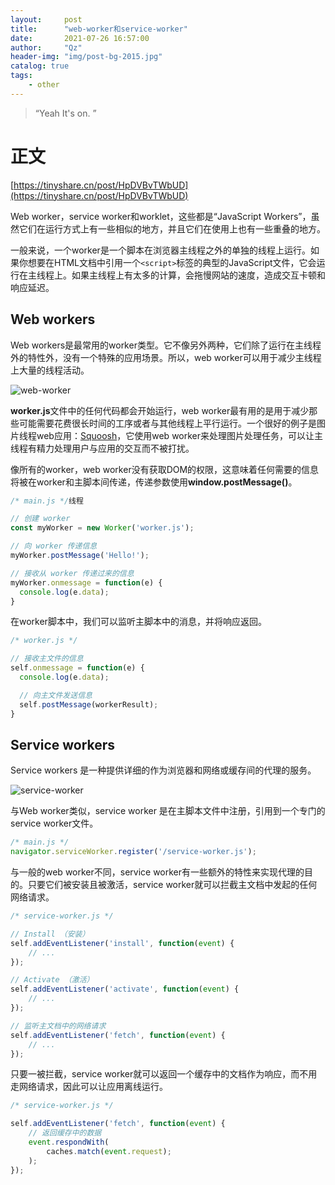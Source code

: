 ```yaml
---
layout:     post
title:      "web-worker和service-worker"
date:       2021-07-26 16:57:00
author:     "Qz"
header-img: "img/post-bg-2015.jpg"
catalog: true
tags:
    - other
---
```


> “Yeah It's on. ”
>

# 正文

[https://tinyshare.cn/post/HpDVBvTWbUD](https://tinyshare.cn/post/HpDVBvTWbUD)

Web worker，service worker和worklet，这些都是“JavaScript Workers”，虽然它们在运行方式上有一些相似的地方，并且它们在使用上也有一些重叠的地方。

一般来说，一个worker是一个脚本在浏览器主线程之外的单独的线程上运行。如果你想要在HTML文档中引用一个`<script>`标签的典型的JavaScript文件，它会运行在主线程上。如果主线程上有太多的计算，会拖慢网站的速度，造成交互卡顿和响应延迟。





## **Web workers**

Web workers是最常用的worker类型。它不像另外两种，它们除了运行在主线程外的特性外，没有一个特殊的应用场景。所以，web worker可以用于减少主线程上大量的线程活动。

![web-worker](https://bitsofco.de/content/images/2018/11/web-worker.jpg)

**worker.js**文件中的任何代码都会开始运行，web worker最有用的是用于减少那些可能需要花费很长时间的工序或者与其他线程上平行运行。一个很好的例子是图片线程web应用：[Squoosh](https://squoosh.app/)，它使用web worker来处理图片处理任务，可以让主线程有精力处理用户与应用的交互而不被打扰。

像所有的worker，web worker没有获取DOM的权限，这意味着任何需要的信息将被在worker和主脚本间传递，传递参数使用**window.postMessage()**。

```javascript
/* main.js */线程

// 创建 worker
const myWorker = new Worker('worker.js');

// 向 worker 传递信息
myWorker.postMessage('Hello!');

// 接收从 worker 传递过来的信息
myWorker.onmessage = function(e) {
  console.log(e.data);
}
```

在worker脚本中，我们可以监听主脚本中的消息，并将响应返回。

```js
/* worker.js */

// 接收主文件的信息
self.onmessage = function(e) {
  console.log(e.data);

  // 向主文件发送信息
  self.postMessage(workerResult);
}
```

## **Service workers**

Service workers 是一种提供详细的作为浏览器和网络或缓存间的代理的服务。

![service-worker](https://bitsofco.de/content/images/2018/11/service-worker.jpg)

与Web worker类似，service worker 是在主脚本文件中注册，引用到一个专门的service worker文件。

```js
/* main.js */
navigator.serviceWorker.register('/service-worker.js');

```

与一般的web worker不同，service worker有一些额外的特性来实现代理的目的。只要它们被安装且被激活，service worker就可以拦截主文档中发起的任何网络请求。

```js
/* service-worker.js */

// Install （安装）
self.addEventListener('install', function(event) {
    // ...
});

// Activate （激活）
self.addEventListener('activate', function(event) {
    // ...
});

// 监听主文档中的网络请求
self.addEventListener('fetch', function(event) {
    // ...
});

```

只要一被拦截，service worker就可以返回一个缓存中的文档作为响应，而不用走网络请求，因此可以让应用离线运行。

```js
/* service-worker.js */

self.addEventListener('fetch', function(event) {
    // 返回缓存中的数据
    event.respondWith(
        caches.match(event.request);
    );
});
```

